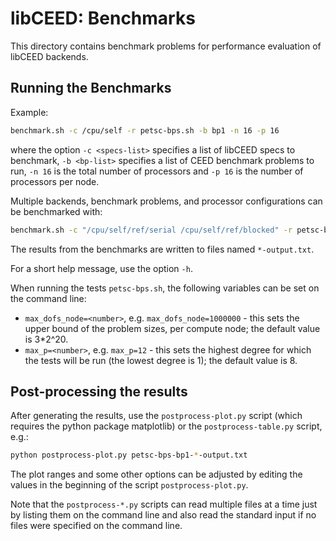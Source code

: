 # libCEED: Benchmarks

This directory contains benchmark problems for performance evaluation of libCEED
backends.

## Running the Benchmarks

Example:
```sh
benchmark.sh -c /cpu/self -r petsc-bps.sh -b bp1 -n 16 -p 16
```
where the option `-c <specs-list>` specifies a list of libCEED specs to
benchmark, `-b <bp-list>` specifies a list of CEED benchmark problems to run,
`-n 16` is the total number of processors and `-p 16` is the number
of processors per node.

Multiple backends, benchmark problems, and processor configurations can be
benchmarked with:
```sh
benchmark.sh -c "/cpu/self/ref/serial /cpu/self/ref/blocked" -r petsc-bps.sh -b "bp1 bp3" -n "16 32 64" -p "16 32 64"
```

The results from the benchmarks are written to files named `*-output.txt`.

For a short help message, use the option `-h`.

When running the tests `petsc-bps.sh`, the following
variables can be set on the command line:
* `max_dofs_node=<number>`, e.g. `max_dofs_node=1000000` - this sets the upper
  bound of the problem sizes, per compute node; the default value is 3*2^20.
* `max_p=<number>`, e.g. `max_p=12` - this sets the highest degree for which the
  tests will be run (the lowest degree is 1); the default value is 8.

## Post-processing the results

After generating the results, use the `postprocess-plot.py` script (which
requires the python package matplotlib) or the `postprocess-table.py` script,
e.g.:
```sh
python postprocess-plot.py petsc-bps-bp1-*-output.txt
```
The plot ranges and some other options can be adjusted by editing the values
in the beginning of the script `postprocess-plot.py`.

Note that the `postprocess-*.py` scripts can read multiple files at a time just
by listing them on the command line and also read the standard input if no files
were specified on the command line.
